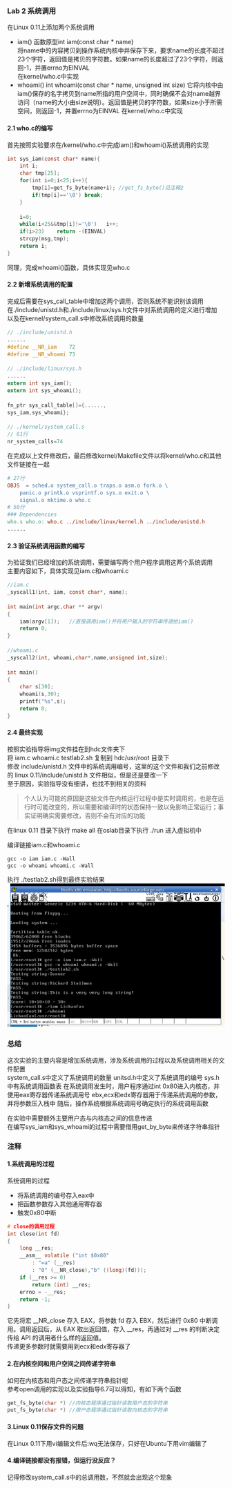 ### Lab 2 系统调用
在Linux 0.11上添加两个系统调用
- iam()
    函数原型int iam(const char * name)  
    将name中的内容拷贝到操作系统内核中并保存下来，要求name的长度不超过23个字符，返回值是拷贝的字符数。如果name的长度超过了23个字符，则返回-1，并置errno为EINVAL  
    在kernel/who.c中实现
- whoami()
    int whoami(const char * name, unsigned int size)
    它将内核中由iam()保存的名字拷贝到name所指的用户空间中，同时确保不会对name越界访问（name的大小由size说明）。返回值是拷贝的字符数，如果size小于所需空间，则返回-1，并置errno为EINVAL
    在kernel/who.c中实现

#### 2.1 who.c的编写
首先按照实验要求在/kernel/who.c中完成iam()和whoami()系统调用的实现
```c
int sys_iam(const char* name){
    int i;
    char tmp[25];
    for(int i=0;i<25;i++){
        tmp[i]=get_fs_byte(name+i); //get_fs_byte()见注释2
        if(tmp[i]=='\0') break;
    }

    i=0;
    while(i<25&&tmp[i]!='\0')   i++;
    if(i>23)    return -(EINVAL)
    strcpy(msg,tmp);
    return i;
}
```
同理，完成whoami()函数，具体实现见who.c

#### 2.2 新增系统调用的配置
完成后需要在sys_call_table中增加这两个调用，否则系统不能识别该调用  
在./include/unistd.h和./include/linux/sys.h文件中对系统调用的定义进行增加  
以及在kernel/system_call.s中修改系统调用的数量
```c
// ./include/unistd.h
......
#define __NR_iam    72
#define __NR_whoami 73

// ./include/linux/sys.h
......
extern int sys_iam();
extern int sys_whoami();

fn_ptr sys_call_table[]={......,
sys_iam,sys_whoami};

// ./kernel/system_call.s
// 61行
nr_system_calls=74
```

在完成以上文件修改后，最后修改kernel/Makefile文件以将kernel/who.c和其他文件链接在一起
```Makefile
# 27行
OBJS  = sched.o system_call.o traps.o asm.o fork.o \
	panic.o printk.o vsprintf.o sys.o exit.o \
	signal.o mktime.o who.c
# 50行
### Dependencies
who.s who.o: who.c ../include/linux/kernel.h ../include/unistd.h
......
```

#### 2.3 验证系统调用函数的编写
为验证我们已经增加的系统调用，需要编写两个用户程序调用这两个系统调用  
主要内容如下，具体实现见iam.c和whoami.c
```c
//iam.c
_syscall1(int, iam, const char*, name);

int main(int argc,char ** argv)
{
	iam(argv[1]);   //直接调用iam()并将用户输入的字符串传递给iam()
	return 0;
}

//whoami.c
_syscall2(int, whoami,char*,name,unsigned int,size);

int main()
{
	char s[30];
	whoami(s,30);
	printf("%s",s);
	return 0;
}
```

#### 2.4 最终实现
按照实验指导将img文件挂在到hdc文件夹下  
将 iam.c whoami.c testlab2.sh 复制到 hdc/usr/root 目录下  
修改 include/unistd.h 文件中的系统调用编号，这里的这个文件和我们之前修改的 linux 0.11/include/unistd.h 文件相似，但是还是要改一下  
至于原因，实验指导没有细讲，也找不到相关的资料  
> 个人认为可能的原因是这些文件在内核运行过程中是实时调用的，也是在运行时可能改变的，所以需要和编译时的状态保持一致以免影响正常运行；事实证明确实需要修改，否则不会有对应的功能

在linux 0.11 目录下执行 make all
在oslab目录下执行 ./run 进入虚拟机中

编译链接iam.c和whoami.c  
```
gcc -o iam iam.c -Wall
gcc -o whoami whoami.c -Wall
```
执行 ./testlab2.sh得到最终实验结果  
![图片](./lab2.png)
  
### 总结
这次实验的主要内容是增加系统调用，涉及系统调用的过程以及系统调用相关的文件配置  
system_call.s中定义了系统调用的数量
unitsd.h中定义了系统调用的编号
sys.h中有系统调用函数表
在系统调用发生时，用户程序通过int 0x80进入内核态，并使用eax寄存器传递系统调用号
ebx,ecx和edx寄存器用于传递系统调用的参数，并将参数压入栈中
随后，操作系统根据系统调用号确定执行的系统调用函数

在实验中需要额外主要用户态与内核态之间的信息传递  
在编写sys_iam和sys_whoami的过程中需要借用get_by_byte来传递字符串指针
### 注释
#### 1.系统调用的过程
系统调用的过程
- 将系统调用的编号存入eax中
- 把函数参数存入其他通用寄存器
- 触发0x80中断

```c
# close的调用过程
int close(int fd)
{
    long __res;
    __asm__ volatile ("int $0x80"
        : "=a" (__res)
        : "0" (__NR_close),"b" ((long)(fd)));
    if (__res >= 0)
        return (int) __res;
    errno = -__res;
    return -1;
}
```
它先将宏 __NR_close 存入 EAX，将参数 fd 存入 EBX，然后进行 0x80 中断调用。调用返回后，从 EAX 取出返回值，存入 __res，再通过对 __res 的判断决定传给 API 的调用者什么样的返回值。  
传递更多参数时就需要用到ecx和edx寄存器了

#### 2.在内核空间和用户空间之间传递字符串
如何在内核态和用户态之间传递字符串指针呢  
参考open调用的实现以及实验指导6.7可以得知，有如下两个函数
```c
get_fs_byte(char *) //内核态程序通过指针读取用户态的字符串
put_fs_byte(char *) //用户态程序通过指针读取内核态的字符串
```

#### 3.Linux 0.11保存文件的问题
在Linux 0.11下用vi编辑文件后:wq无法保存，只好在Ubuntu下用vim编辑了


#### 4.编译链接都没有报错，但运行没反应？
记得修改system_call.s中的总调用数，不然就会出现这个现象
